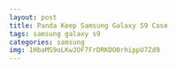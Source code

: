 ```yaml
---
layout: post
title: Panda Keep Samsung Galaxy S9 Case
tags: samsung galaxy s9
categories: samsung
img: 1HbaMS9oLKwJOF7FrDRKDO0rhippU7Zd9
---
```

